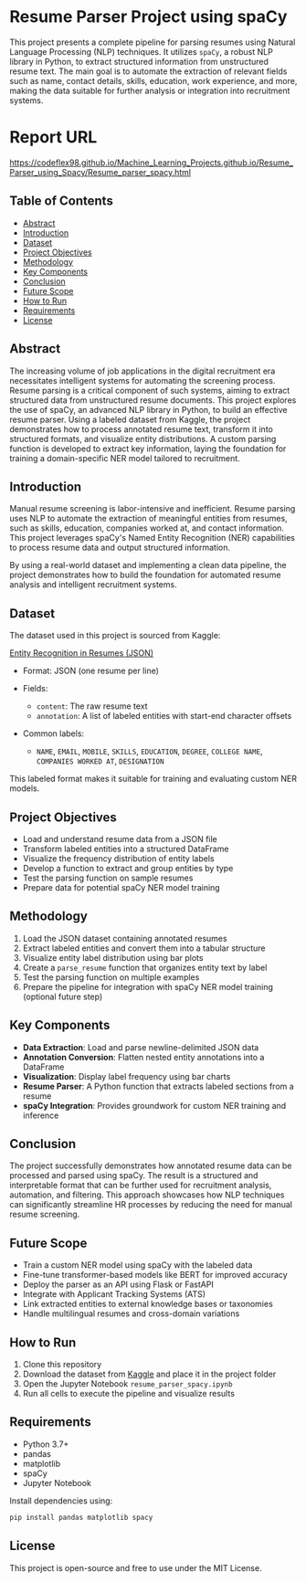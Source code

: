 # Resume Parser Project using spaCy

This project presents a complete pipeline for parsing resumes using Natural Language Processing (NLP) techniques. It utilizes `spaCy`, a robust NLP library in Python, to extract structured information from unstructured resume text. The main goal is to automate the extraction of relevant fields such as name, contact details, skills, education, work experience, and more, making the data suitable for further analysis or integration into recruitment systems.

# Report URL
https://codeflex98.github.io/Machine_Learning_Projects.github.io/Resume_Parser_using_Spacy/Resume_parser_spacy.html

## Table of Contents

* [Abstract](#abstract)
* [Introduction](#introduction)
* [Dataset](#dataset)
* [Project Objectives](#project-objectives)
* [Methodology](#methodology)
* [Key Components](#key-components)
* [Conclusion](#conclusion)
* [Future Scope](#future-scope)
* [How to Run](#how-to-run)
* [Requirements](#requirements)
* [License](#license)

## Abstract

The increasing volume of job applications in the digital recruitment era necessitates intelligent systems for automating the screening process. Resume parsing is a critical component of such systems, aiming to extract structured data from unstructured resume documents. This project explores the use of spaCy, an advanced NLP library in Python, to build an effective resume parser. Using a labeled dataset from Kaggle, the project demonstrates how to process annotated resume text, transform it into structured formats, and visualize entity distributions. A custom parsing function is developed to extract key information, laying the foundation for training a domain-specific NER model tailored to recruitment.

## Introduction

Manual resume screening is labor-intensive and inefficient. Resume parsing uses NLP to automate the extraction of meaningful entities from resumes, such as skills, education, companies worked at, and contact information. This project leverages spaCy's Named Entity Recognition (NER) capabilities to process resume data and output structured information.

By using a real-world dataset and implementing a clean data pipeline, the project demonstrates how to build the foundation for automated resume analysis and intelligent recruitment systems.

## Dataset

The dataset used in this project is sourced from Kaggle:

[Entity Recognition in Resumes (JSON)](https://www.kaggle.com/datasets/rekhashreev/entity-recognition-in-resumes-json)

* Format: JSON (one resume per line)
* Fields:

  * `content`: The raw resume text
  * `annotation`: A list of labeled entities with start-end character offsets
* Common labels:

  * `NAME`, `EMAIL`, `MOBILE`, `SKILLS`, `EDUCATION`, `DEGREE`, `COLLEGE NAME`, `COMPANIES WORKED AT`, `DESIGNATION`

This labeled format makes it suitable for training and evaluating custom NER models.

## Project Objectives

* Load and understand resume data from a JSON file
* Transform labeled entities into a structured DataFrame
* Visualize the frequency distribution of entity labels
* Develop a function to extract and group entities by type
* Test the parsing function on sample resumes
* Prepare data for potential spaCy NER model training

## Methodology

1. Load the JSON dataset containing annotated resumes
2. Extract labeled entities and convert them into a tabular structure
3. Visualize entity label distribution using bar plots
4. Create a `parse_resume` function that organizes entity text by label
5. Test the parsing function on multiple examples
6. Prepare the pipeline for integration with spaCy NER model training (optional future step)

## Key Components

* **Data Extraction**: Load and parse newline-delimited JSON data
* **Annotation Conversion**: Flatten nested entity annotations into a DataFrame
* **Visualization**: Display label frequency using bar charts
* **Resume Parser**: A Python function that extracts labeled sections from a resume
* **spaCy Integration**: Provides groundwork for custom NER training and inference

## Conclusion

The project successfully demonstrates how annotated resume data can be processed and parsed using spaCy. The result is a structured and interpretable format that can be further used for recruitment analysis, automation, and filtering. This approach showcases how NLP techniques can significantly streamline HR processes by reducing the need for manual resume screening.

## Future Scope

* Train a custom NER model using spaCy with the labeled data
* Fine-tune transformer-based models like BERT for improved accuracy
* Deploy the parser as an API using Flask or FastAPI
* Integrate with Applicant Tracking Systems (ATS)
* Link extracted entities to external knowledge bases or taxonomies
* Handle multilingual resumes and cross-domain variations

## How to Run

1. Clone this repository
2. Download the dataset from [Kaggle](https://www.kaggle.com/datasets/rekhashreev/entity-recognition-in-resumes-json) and place it in the project folder
3. Open the Jupyter Notebook `resume_parser_spacy.ipynb`
4. Run all cells to execute the pipeline and visualize results

## Requirements

* Python 3.7+
* pandas
* matplotlib
* spaCy
* Jupyter Notebook

Install dependencies using:

```bash
pip install pandas matplotlib spacy
```

## License

This project is open-source and free to use under the MIT License.
